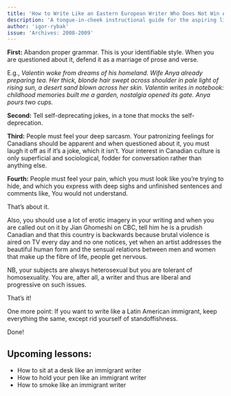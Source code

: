 ```yaml
---
title: 'How to Write Like an Eastern European Writer Who Does Not Win Awards'
description: 'A tongue-in-cheek instructional guide for the aspiring literary artist. Abandon proper grammar, master the art of self-deprecating jokes, and learn to look as though you are hiding a deep, unknowable pain. Your path to un-decorated genius starts here.'
author: 'igor-rybak'
issue: 'Archives: 2008-2009'
---
```

**First:** Abandon proper grammar. This is your identifiable style. When you are questioned about it, defend it as a marriage of prose and verse.

E.g., *Valentin woke from dreams of his homeland. Wife Anya already preparing tea. Her thick, blonde hair swept across shoulder in pale light of rising sun, a desert sand blown across her skin. Valentin writes in notebook: childhood memories built me a garden, nostalgia opened its gate. Anya pours two cups.*

**Second:** Tell self-deprecating jokes, in a tone that mocks the self-deprecation.

**Third:** People must feel your deep sarcasm. Your patronizing feelings for Canadians should be apparent and when questioned about it, you must laugh it off as if it’s a joke, which it isn’t. Your interest in Canadian culture is only superficial and sociological, fodder for conversation rather than anything else.

**Fourth:** People must feel your pain, which you must look like you’re trying to hide, and which you express with deep sighs and unfinished sentences and comments like, You would not understand.

That’s about it.

Also, you should use a lot of erotic imagery in your writing and when you are called out on it by Jian Ghomeshi on CBC, tell him he is a prudish Canadian and that this country is backwards because brutal violence is aired on TV every day and no one notices, yet when an artist addresses the beautiful human form and the sensual relations between men and women that make up the fibre of life, people get nervous.

NB, your subjects are always heterosexual but you are tolerant of homosexuality. You are, after all, a writer and thus are liberal and progressive on such issues.

That’s it!

One more point: If you want to write like a Latin American immigrant, keep everything the same, except rid yourself of standoffishness.

Done!

## Upcoming lessons:
- How to sit at a desk like an immigrant writer
- How to hold your pen like an immigrant writer
- How to smoke like an immigrant writer